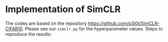 # Implementation of SimCLR

The codes are based on the repository <https://github.com/p3i0t/SimCLR-CIFAR10>. Please see our `simclr.py` for the hyperparameter values. Steps to reproduce the results: 


